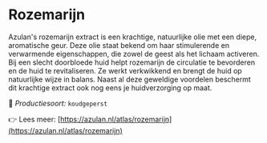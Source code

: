 # Rozemarijn

Azulan's rozemarijn extract is een krachtige, natuurlijke olie met een diepe, aromatische geur. Deze olie staat bekend om haar stimulerende en verwarmende eigenschappen, die zowel de geest als het lichaam activeren. Bij een slecht doorbloede huid helpt rozemarijn de circulatie te bevorderen en de huid te revitaliseren. Ze werkt verkwikkend en brengt de huid op natuurlijke wijze in balans. Naast al deze geweldige voordelen beschermt dit krachtige extract ook nog eens je huidverzorging op maat.

🔧 *Productiesoort:* `koudgeperst`

👉 Lees meer: [https://azulan.nl/atlas/rozemarijn](https://azulan.nl/atlas/rozemarijn)
